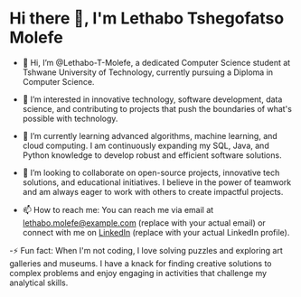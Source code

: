 # Hi there 👋, I'm Lethabo Tshegofatso Molefe

- 👋 Hi, I’m @Lethabo-T-Molefe, a dedicated Computer Science student at Tshwane University of Technology, currently pursuing a Diploma in Computer Science. 

- 👀 I’m interested in innovative technology, software development, data science, and contributing to projects that push the boundaries of what's possible with technology.

- 🌱 I’m currently learning advanced algorithms, machine learning, and cloud computing. I am continuously expanding my SQL, Java, and Python knowledge to develop robust and efficient software solutions.

- 💞️ I’m looking to collaborate on open-source projects, innovative tech solutions, and educational initiatives. I believe in the power of teamwork and am always eager to work with others to create impactful projects.

- 📫 How to reach me: You can reach me via email at lethabo.molefe@example.com (replace with your actual email) or connect with me on [LinkedIn](https://www.linkedin.com) (replace with your actual LinkedIn profile).

-⚡ Fun fact: When I'm not coding, I love solving puzzles and exploring art galleries and museums. I have a knack for finding creative solutions to complex problems and enjoy engaging in activities that challenge my analytical skills.


